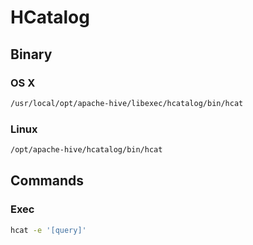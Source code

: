 # HCatalog

## Binary

### OS X

```sh
/usr/local/opt/apache-hive/libexec/hcatalog/bin/hcat
```

### Linux

```sh
/opt/apache-hive/hcatalog/bin/hcat
```

## Commands

### Exec

```sh
hcat -e '[query]'
```
